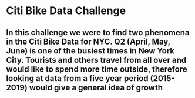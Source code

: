 # Citi Bike Data Challenge 

## In this challenge we were to find two phenomena in the Citi Bike Data for NYC. Q2 (April, May, June) is one of the busiest times in New York City. Tourists and others travel from all over and would like to spend more time outside, therefore looking at data from a five year period (2015-2019) would give a general idea of growth 
